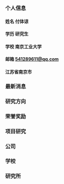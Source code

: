 ### 个人信息
#### 姓名 付体谅
#### 学历 研究生
#### 学校 南京工业大学
#### 邮箱 541289611@qq.com
#### 江苏省南京市

### 最新消息

### 研究方向

### 荣誉奖励

### 项目研究

### 公司
### 学校
### 研究所

